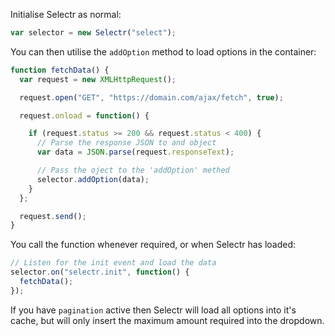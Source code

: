 Initialise Selectr as normal:

```javascript
var selector = new Selectr("select");
```

You can then utilise the `addOption` method to load options in the container:

```javascript
function fetchData() {
  var request = new XMLHttpRequest();

  request.open("GET", "https://domain.com/ajax/fetch", true);

  request.onload = function() {

    if (request.status >= 200 && request.status < 400) {
      // Parse the response JSON to and object
      var data = JSON.parse(request.responseText);

      // Pass the oject to the 'addOption' methed
      selector.addOption(data);
    }
  };

  request.send();
}
```

You call the function whenever required, or when Selectr has loaded:
```javascript
// Listen for the init event and load the data
selector.on("selectr.init", function() {
  fetchData();
});
```

If you have `pagination` active then Selectr will load all options into it's cache, but will only insert the maximum amount required into the dropdown.